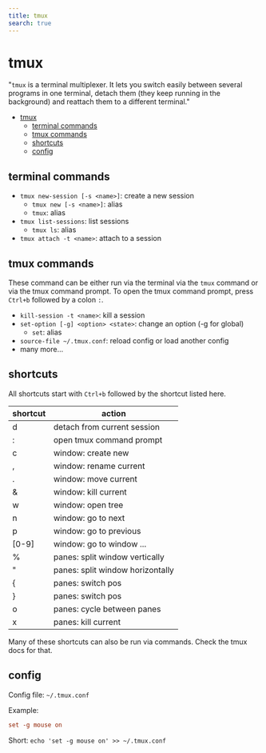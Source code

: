 ```yaml
---
title: tmux
search: true
---
```


# tmux

"`tmux` is a terminal multiplexer. It lets you switch easily between several programs in one terminal, detach them (they
keep running in the background) and reattach them to a different terminal."

<!-- TOC -->
* [tmux](#tmux)
  * [terminal commands](#terminal-commands)
  * [tmux commands](#tmux-commands)
  * [shortcuts](#shortcuts)
  * [config](#config)
<!-- TOC -->

## terminal commands

- `tmux new-session [-s <name>]`: create a new session
    - `tmux new [-s <name>]`: alias
    - `tmux`: alias
- `tmux list-sessions`: list sessions
    - `tmux ls`: alias
- `tmux attach -t <name>`: attach to a session

## tmux commands

These command can be either run via the terminal via the `tmux` command or via the tmux command prompt. To open the tmux
command prompt, press `Ctrl+b` followed by a colon `:`.

- `kill-session -t <name>`: kill a session
- `set-option [-g] <option> <state>`: change an option (-g for global)
    - `set`: alias
- `source-file ~/.tmux.conf`: reload config or load another config
- many more...

## shortcuts

All shortcuts start with `Ctrl+b` followed by the shortcut listed here.

| shortcut | action                           |
|----------|----------------------------------|
| d        | detach from current session      |
| :        | open tmux command prompt         |
| c        | window: create new               |
| ,        | window: rename current           |
| .        | window: move current             |
| &        | window: kill current             |
| w        | window: open tree                |
| n        | window: go to next               |
| p        | window: go to previous           |
| \[0-9\]  | window: go to window ...         |
| %        | panes: split window vertically   |
| "        | panes: split window horizontally |
| {        | panes: switch pos                |
| }        | panes: switch pos                |
| o        | panes: cycle between panes       |
| x        | panes: kill current              |

Many of these shortcuts can also be run via commands. Check the tmux docs for that.

## config

Config file: `~/.tmux.conf`

Example:

```conf
set -g mouse on
```

Short: `echo 'set -g mouse on' >> ~/.tmux.conf`
